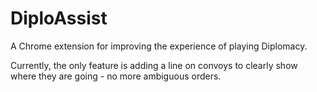 # DiploAssist

A Chrome extension for improving the experience of playing Diplomacy.

Currently, the only feature is adding a line on convoys to clearly show where they are going - no more ambiguous orders.
